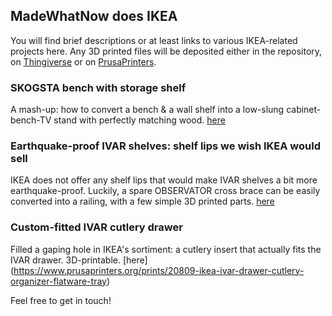 ## MadeWhatNow does IKEA

You will find brief descriptions or at least links to various IKEA-related projects here. 
Any 3D printed files will be deposited either in the repository, on [Thingiverse](https://www.thingiverse.com/madewhatnow/) or on 
[PrusaPrinters](https://www.prusaprinters.org/social/47364-madewhatnow/prints). 


### SKOGSTA bench with storage shelf

A mash-up: how to convert a bench & a wall shelf into a low-slung cabinet-bench-TV stand with perfectly matching wood. [here](http://www.madewhatnow.com/IKEA-Hacks/SKOGSTA-bench/index.html)

### Earthquake-proof IVAR shelves: shelf lips we wish IKEA would sell 

IKEA does not offer any shelf lips that would make IVAR shelves a bit more earthquake-proof. Luckily, a spare OBSERVATOR cross brace can be
easily converted into a railing, with a few simple 3D printed parts. [here](https://www.thingiverse.com/thing:4136973)

### Custom-fitted IVAR cutlery drawer

Filled a gaping hole in IKEA's sortiment: a cutlery insert that actually fits the IVAR drawer. 3D-printable. [here] (https://www.prusaprinters.org/prints/20809-ikea-ivar-drawer-cutlery-organizer-flatware-tray)

Feel free to get in touch!
